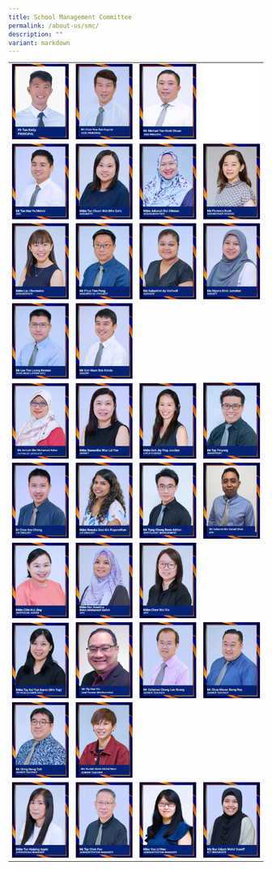 ```yaml
---
title: School Management Committee
permalink: /about-us/smc/
description: ""
variant: markdown
---
```

<style>
    td, th {
       border: none!important;
    }
</style>


|||||
| :-: | :-: | :-: | :-: |
|![](/images/Tan_Kelly_P.png)|![](/images/Mr_Chan_Eugene.jpg)|![](/images/Mr_Michael_Tan_Hock_Chuan_VP_2_jpg.png)|![](/images/blankblank.jpg)|
|![](/images/10%20mr%20tan%20han%20yu%20melvin.jpg)|![](/images/09%20mdm%20tan%20chuen%20wei%20(mrs%20goh).jpg)|![](/images/04%20mdm%20julianah%20bte%20othman.jpg)|![](/images/ms%20florence%20kuek.jpg)|
|![](/images/05%20mdm%20lau%20charmaine.jpg)|![](/images/07%20mr%20phua%20tian%20peng.jpg)|![](/images/08%20ms%20subashini%20ap%20varlivell08.jpg)|![](/images/02%20ms%20diyana%20binti%20jumahat.jpg)|
|![](/images/06%20mr%20lee%20yee%20leong%20keynes.jpg)|![](/images/03%20mr%20goh%20huan%20bok%20kelvin.jpg)|||
|![](/images/amizah%20sh%20ml.jpg)|![](/images/21%20mdm%20samantha%20woo%20lai%20yee.jpg)|![](/images/17%20mdm%20goh%20jia%20ying%20jocelyn.jpg)|![](/images/22%20mr%20tay%20peiyong.jpg)|
|![](/images/16%20dr%20choe%20kee%20cheng.jpg)|![](/images/20%20mdm%20renuka%20devi%20do%20ragunathan.jpg)|![](/images/Mr_Tung_Cheng_Boon_Adrian.jpg)|![](/images/Suhaimi_AYH.jpg)|
|![](/images/15%20mdm%20chin%20hui%20jing.jpg)|![](/images/19%20mdm%20nur%20amalina%20binte%20mohamed%20salleh.jpg)|![](/images/14%20mdm%20chew%20wei%20xin.jpg)||
|![](/images/Karen_LT_new.jpg)|![](/images/Yip_LT.jpg)|![](/images/coleman%20chong.jpg)|![](/images/ray%20chua.jpg)|
|![](/images/hong%20tatt.jpg)|![](/images/2_nuriah_ST.jpg)|||
|![](/images/mdm%20tan%20huiping%20apple.jpg)|![](/images/mr%20tay%20chek%20foo.jpg)|![](/images/Miss_Yeo_Li_Wen.jpg)|![](/images/Ms_Nur_Atiqah_Mohd_Yusoff.jpg)|